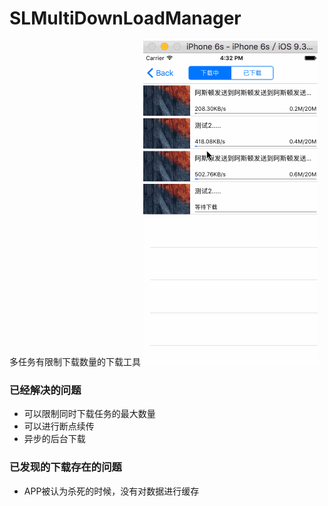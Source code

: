 # SLMultiDownLoadManager
多任务有限制下载数量的下载工具
![效果图](https://github.com/SLPowerCoder/SLMultiDownLoadManager/blob/master/SLMultiDownLoadManager/SLMultiDownLoad.gif)

### 已经解决的问题
* 可以限制同时下载任务的最大数量
* 可以进行断点续传
* 异步的后台下载

### 已发现的下载存在的问题
* APP被认为杀死的时候，没有对数据进行缓存
